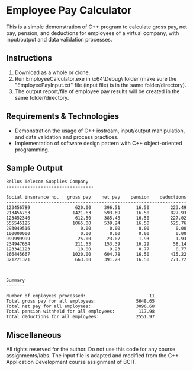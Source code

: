 # Employee Pay Calculator
This is a simple demonstration of C++ program to calculate gross pay, net pay, pension, and deductions for employees of a virtual company, with input/output and data validation processes.

## Instructions
1. Download as a whole or clone.
2. Run EmployeeCalculator.exe in \x64\Debug\ folder (make sure the "EmployeePayInput.txt" file (input file) is in the same folder/directory).
3. The output report/file of employee pay results will be created in the same folder/directory.

## Requirements & Technologies
* Demonstration the usage of C++ iostream, input/output manipulation, and data validation and process practices.
* Implementation of software design pattern with C++ object-oriented programming.

## Sample Output

    Bellus Telecom Supplies Company
    ---------------------------------

    Social insurance no.   gross pay    net pay    pension    deductions
    --------------------------------------------------------------------
    123456789                 620.00     396.51      16.50        223.49
    213456783                1421.63     593.69      16.50        827.93
    123452346                 612.50     385.48      16.50        227.02
    555545125                1065.00     539.24      16.50        525.76
    293049516                   0.00       0.00       0.00          0.00
    100000000                   0.00       0.00       0.00          0.00
    999999999                  25.00      23.07       1.93          1.93
    234947654                 211.53     153.39      16.29         58.14
    123341123                  10.00       9.23       0.77          0.77
    866445667                1020.00     604.78      16.50        415.22
    321221321                 663.00     391.28      16.50        271.72



    Summary
    -------

    Number of employees processed:                        11
    Total gross pay for all employees:               5648.65
    Total net pay for all employees:                 3096.68
    Total pension withheld for all employees:         117.98
    Total deductions for all employees:              2551.97


## Miscellaneous
All rights reserved for the author. Do not use this code for any course assignments/labs. The input file is adapted and modified from the C++ Application Development course assignment of BCIT.
